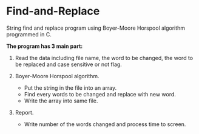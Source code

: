 # Find-and-Replace
String find and replace program using Boyer-Moore Horspool algorithm programmed in C.

**The program has 3 main part:**

1. Read the data including file name, the word to be changed, the word to be replaced and case sensitive or not flag.

2. Boyer-Moore Horspool algorithm.
   - Put the string in the file into an array.
   - Find every words to be changed and replace with new word.
   - Write the array into same file.

3. Report.
   - Write number of the words changed and process time to screen.
   
  
   

